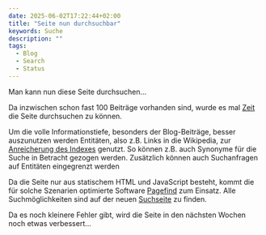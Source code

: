 ```yaml
---
date: 2025-06-02T17:22:44+02:00
title: "Seite nun durchsuchbar"
keywords: Suche
description: ""
tags:
  - Blog
  - Search
  - Status
---
```


Man kann nun diese Seite durchsuchen...
<!--more-->

Da inzwischen schon fast 100 Beiträge vorhanden sind, wurde es mal [Zeit](/post/tag-pairs/) die Seite durchsuchen zu können.

Um die volle Informationstiefe, besonders der Blog-Beiträge, besser auszunutzen werden Entitäten, also z.B. Links in die Wikipedia, zur [Anreicherung des Indexes](/post/configure-pagefind) genutzt. So können z.B. auch Synonyme für die Suche in Betracht gezogen werden. Zusätzlich können auch Suchanfragen auf Entitäten eingegrenzt werden

Da die Seite nur aus statischem HTML und JavaScript besteht, kommt die für solche Szenarien optimierte Software [Pagefind](https://pagefind.app/) zum Einsatz. Alle Suchmöglichkeiten sind auf der neuen [Suchseite](/search/) zu finden.

Da es noch kleinere Fehler gibt, wird die Seite in den nächsten Wochen noch etwas verbessert...